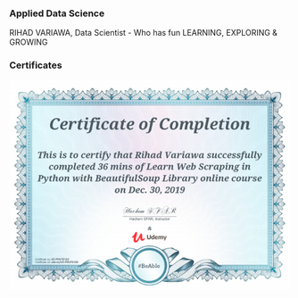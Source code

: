 ### Applied Data Science
RIHAD VARIAWA, Data Scientist - Who has fun LEARNING, EXPLORING & GROWING

### Certificates
<img src="./img/ Web_Scraping_in_Python_with_BeautifulSoup.png"/>
